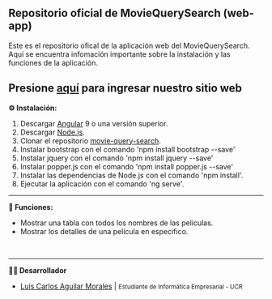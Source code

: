 ## Repositorio oficial de MovieQuerySearch (web-app)
Este es el repositorio ofical de la aplicación web del MovieQuerySearch. Aquí se encuentra infomación importante sobre la instalación y las funciones de la aplicación.

Presione [aquí](https://movie-query-search-cr.vercel.app/movies "MovieQuerySearch") para ingresar nuestro sitio web 
---

**⚙️ Instalación:**
1. Descargar [Angular](https://angular.io/guide/setup-local "Descargar Angular") 9 o una versión superior. 
2. Descargar [Node.js](https://nodejs.org/en/ "Descargar Node.js"). 
3. Clonar el repositorio [movie-query-search](https://github.com/luiscaguilarucr/movie-query-search.git "MovieQuerySearch").
4. Instalar bootstrap con el comando 'npm install bootstrap --save'
5. Instalar jquery con el comando 'npm install jquery --save'
6. Instalar popper.js con el comando 'npm install popper.js --save'
7. Instalar las dependencias de Node.js con el comando 'npm install'.
8. Ejecutar la aplicación con el comando 'ng serve'.

---

**📌 Funciones:**
*  Mostrar una tabla con todos los nombres de las películas.
*  Mostrar los detalles de una película en específico.
<br>

---
**👨‍💼 Desarrollador**
* [Luis Carlos Aguilar Morales](https://github.com/luiscaguilarucr "Github profile") | <small>Estudiante de Informática Empresarial - UCR</small>
